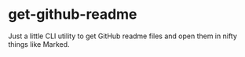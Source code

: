 # get-github-readme
Just a little CLI utility to get GitHub readme files and open them in nifty things like Marked.
